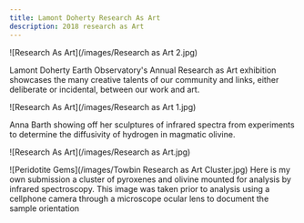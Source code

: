```yaml
---
title: Lamont Doherty Research As Art
description: 2018 research as Art
---
```


![Research As Art](/images/Research as Art 2.jpg)

Lamont Doherty Earth Observatory's Annual Research as Art exhibition showcases the many creative talents of our community and links, either deliberate or incidental, between our work and art.



![Research As Art](/images/Research as Art 1.jpg)

Anna Barth showing off her sculptures of infrared spectra from experiments to determine the diffusivity of hydrogen in magmatic olivine.


![Research As Art](/images/Research as Art.jpg)


![Peridotite Gems](/images/Towbin Research as Art Cluster.jpg)
Here is my own submission a cluster of pyroxenes and olivine mounted for analysis by infrared spectroscopy. This image was taken prior to analysis using a cellphone camera through a microscope ocular lens to document the sample orientation


<meta property="og:image" content="/images/Henry_Logo.jpg"/>
<meta property="og:title” content=“Henry Towbin”/>

